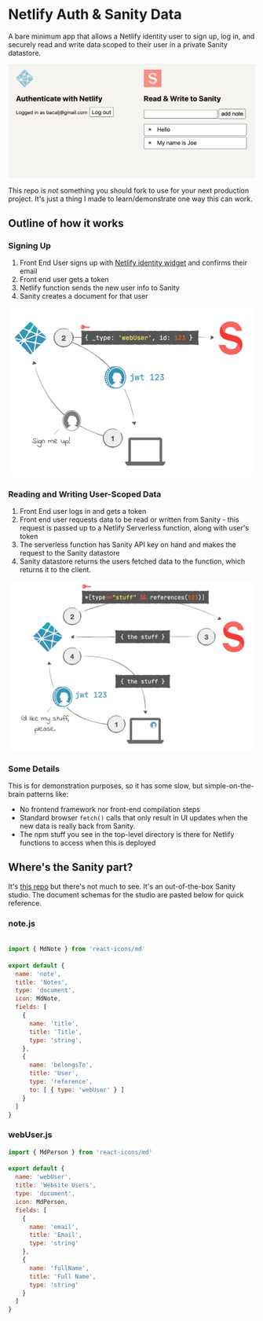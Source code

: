 # Netlify Auth & Sanity Data

A bare minimum app that allows a Netlify identity user to sign up, log in, and securely read and write data scoped to their user in a private Sanity datastore. 

![screenshot](/images/working_screenshot.png)

This repo is *not* something you should fork to use for your next production project.  It's just a thing I made to learn/demonstrate one way this can work.

## Outline of how it works

### Signing Up 

1. Front End User signs up with [Netlify identity widget](https://github.com/netlify/netlify-identity-widget) and confirms their email
2. Front end user gets a token
3. Netlify function sends the new user info to Sanity
4. Sanity creates a document for that user

![signup diagram](/images/signing_up.png)

### Reading and Writing User-Scoped Data

1. Front End user logs in and gets a token
2. Front end user requests data to be read or written from Sanity - this request is passed up to a Netlify Serverless function, along with user's token
3. The serverless function has Sanity API key on hand and makes the request to the Sanity datastore
4. Sanity datastore returns the users fetched data to the function, which returns it to the client.  

![fetching data diagram](/images/fetching_data.png)

### Some Details

This is for demonstration purposes, so it has some slow, but simple-on-the-brain patterns like:

- No frontend framework nor front-end compilation steps
- Standard browser `fetch()` calls that only result in UI updates when the new data is really back from Sanity. 
- The npm stuff you see in the top-level directory is there for Netlify functions to access when this is deployed

## Where's the Sanity part? 

It's [this repo](https://github.com/bacalj/authy-studio) but there's not much to see.  It's an out-of-the-box Sanity studio.  The document schemas for the studio are pasted below for quick reference.  

### note.js

```js

import { MdNote } from 'react-icons/md'

export default {
  name: 'note',
  title: 'Notes',
  type: 'document',
  icon: MdNote,
  fields: [
    {
      name: 'title',
      title: 'Title',
      type: 'string',
    },
    {
      name: 'belongsTo',
      title: 'User',
      type: 'reference',
      to: [ { type: 'webUser' } ]
    }
  ]
}

```

### webUser.js

```js
import { MdPerson } from 'react-icons/md'

export default {
  name: 'webUser',
  title: 'Website Users',
  type: 'document',
  icon: MdPerson,
  fields: [
    {
      name: 'email',
      title: 'Email',
      type: 'string'
    },
    {
      name: 'fullName',
      title: 'Full Name',
      type: 'string'
    }
  ]
}

```

